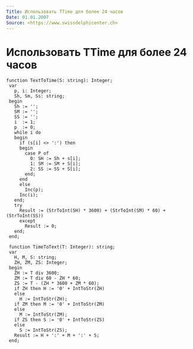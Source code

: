 ```yaml
---
Title: Использовать TTime для более 24 часов
Date: 01.01.2007
Source: <https://www.swissdelphicenter.ch>
---
```



Использовать TTime для более 24 часов
=====================================

    function TextToTime(S: string): Integer;
     var
       p, i: Integer;
       Sh, Sm, Ss: string;
     begin
       Sh := '';
       SM := '';
       SS := '';
       i  := 1;
       p  := 0;
       while i do
       begin
         if (s[i] <> ':') then
         begin
           case P of
             0: SH := Sh + s[i];
             1: SM := SM + S[i];
             2: SS := SS + S[i];
           end;
         end
         else
           Inc(p);
         Inc(i);
       end;
       try
         Result := (StrToInt(SH) * 3600) + (StrToInt(SM) * 60) + (StrToInt(SS))
         except
           Result := 0;
       end;
     end;
     
     function TimeToText(T: Integer): string;
     var
       H, M, S: string;
       ZH, ZM, ZS: Integer;
     begin
       ZH := T div 3600;
       ZM := T div 60 - ZH * 60;
       ZS := T - (ZH * 3600 + ZM * 60);
       if ZH then H := '0' + IntToStr(ZH)
       else
         H := IntToStr(ZH);
       if ZM then M := '0' + IntToStr(ZM)
       else
         M := IntToStr(ZM);
       if ZS then S := '0' + IntToStr(ZS)
       else
         S := IntToStr(ZS);
       Result := H + ':' + M + ':' + S;
     end;

